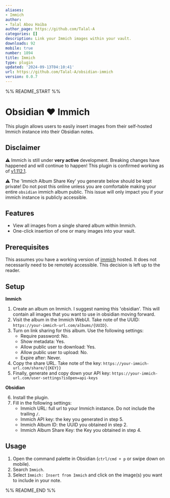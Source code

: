 ```yaml
---
aliases:
- Immich
author:
- Talal Abou Haiba
author_page: https://github.com/Talal-A
categories: []
description: Link your Immich images within your vault.
downloads: 92
mobile: true
number: 1894
title: Immich
type: plugin
updated: '2024-09-13T04:10:41'
url: https://github.com/Talal-A/obsidian-immich
version: 0.0.7
---
```


%% README_START %%

# Obsidian ❤️ Immich

This plugin allows users to easily insert images from their self-hosted Immich instance into their Obsidian notes.

## Disclaimer
⚠️ Immich is still under **very active** development. Breaking changes have happened and will continue to happen! This plugin is confirmed working as of [v1.112.1](https://github.com/immich-app/immich/releases/tag/v1.112.1). 

⚠️ The 'Immich Album Share Key' you generate below should be kept private! Do not post this online unless you are comfortable making your entire `obsidian` immich album public. This issue will only impact you if your immich instance is publicly accessible.

## Features

- View all images from a single shared album within Immich.
- One-click insertion of one or many images into your vault.

## Prerequisites 
This assumes you have a working version of [immich](https://github.com/immich-app/immich) hosted. It does not necessarily need to be remotely accessible. This decision is left up to the reader.

## Setup

**Immich**

1. Create an album on Immich. I suggest naming this 'obsidian'. This will contain all images that you want to use in obsidian moving forward.
2. Visit the album in the Immich WebUI. Take note of the UUID: `https://your-immich-url.com/albums/{UUID}`. 
3. Turn on link sharing for this album. Use the following settings:
   - Require password: No.
   - Show metadata: Yes.
   - Allow public user to download: Yes.
   - Allow public user to upload: No.
   - Expire after: Never.
4. Copy the share URL. Take note of the key: `https://your-immich-url.com/share/{{KEY}}`
5. Finally, generate and copy down your API key: `https://your-immich-url.com/user-settings?isOpen=api-keys`

**Obsidian**

6. Install the plugin.
7. Fill in the following settings:
    - Immich URL: full url to your Immich instance. Do not include the trailing `/`.
    - Immich API key: the key you generated in step 5.
    - Immich Album ID: the UUID you obtained in step 2.
    - Immich Album Share Key: the Key you obtained in step 4.

## Usage
1. Open the command palette in Obsidian (`ctrl/cmd + p` or swipe down on mobile).
1. Search `Immich`.
1. Select `Immich: Insert from Immich` and click on the image(s) you want to include in your note.

%% README_END %%